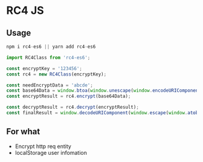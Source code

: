 # RC4 JS

## Usage

```js
npm i rc4-es6 || yarn add rc4-es6

import RC4Class from 'rc4-es6';

const encryptKey = '123456';
const rc4 = new RC4Class(encryptKey);

const needEncryptData = 'abcde';
const base64Data = window.btoa(window.unescape(window.encodeURIComponent(needEncryptData)));
const encryptResult = rc4.encrypt(base64Data);

const decryptResult = rc4.decrypt(encryptResult);
const finalResult = window.decodeURIComponent(window.escape(window.atob(decryptResult)));
```

## For what

- Encrypt http req entity
- localStorage user infomation
